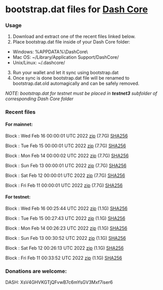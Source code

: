 # bootstrap.dat files for [Dash Core](https://github.com/dashpay/dash)

### Usage

1. Download and extract one of the recent files linked below.
2. Place bootstrap.dat file inside of your Dash Core folder:
 - Windows: %APPDATA%\DashCore\
 - Mac OS: ~/Library/Application Support/DashCore/
 - Unix/Linux: ~/.dashcore/
3. Run your wallet and let it sync using bootstrap.dat
4. Once sync is done bootstrap.dat file will be renamed to bootstrap.dat.old automagically and can be safely removed.

_NOTE: bootstrap.dat for testnet must be placed in **testnet3** subfolder of corresponding Dash Core folder_

### Recent files

#### For mainnet:

Block [](https://insight.dash.org/insight/block/): Wed Feb 16 00:00:01 UTC 2022 [zip](https://dash-bootstrap.ams3.digitaloceanspaces.com/mainnet/2022-02-16/bootstrap.dat.zip) (7.7G) [SHA256](https://dash-bootstrap.ams3.digitaloceanspaces.com/mainnet/2022-02-16/sha256.txt)

Block [](https://insight.dash.org/insight/block/): Tue Feb 15 00:00:01 UTC 2022 [zip](https://dash-bootstrap.ams3.digitaloceanspaces.com/mainnet/2022-02-15/bootstrap.dat.zip) (7.7G) [SHA256](https://dash-bootstrap.ams3.digitaloceanspaces.com/mainnet/2022-02-15/sha256.txt)

Block [](https://insight.dash.org/insight/block/): Mon Feb 14 00:00:02 UTC 2022 [zip](https://dash-bootstrap.ams3.digitaloceanspaces.com/mainnet/2022-02-14/bootstrap.dat.zip) (7.7G) [SHA256](https://dash-bootstrap.ams3.digitaloceanspaces.com/mainnet/2022-02-14/sha256.txt)

Block [](https://insight.dash.org/insight/block/): Sun Feb 13 00:00:01 UTC 2022 [zip](https://dash-bootstrap.ams3.digitaloceanspaces.com/mainnet/2022-02-13/bootstrap.dat.zip) (7.7G) [SHA256](https://dash-bootstrap.ams3.digitaloceanspaces.com/mainnet/2022-02-13/sha256.txt)

Block [](https://insight.dash.org/insight/block/): Sat Feb 12 00:00:01 UTC 2022 [zip](https://dash-bootstrap.ams3.digitaloceanspaces.com/mainnet/2022-02-12/bootstrap.dat.zip) (7.7G) [SHA256](https://dash-bootstrap.ams3.digitaloceanspaces.com/mainnet/2022-02-12/sha256.txt)

Block [](https://insight.dash.org/insight/block/): Fri Feb 11 00:00:01 UTC 2022 [zip](https://dash-bootstrap.ams3.digitaloceanspaces.com/mainnet/2022-02-11/bootstrap.dat.zip) (7.7G) [SHA256](https://dash-bootstrap.ams3.digitaloceanspaces.com/mainnet/2022-02-11/sha256.txt)


#### For testnet:

Block [](https://testnet-insight.dashevo.org/insight/block/): Wed Feb 16 00:25:44 UTC 2022 [zip](https://dash-bootstrap.ams3.digitaloceanspaces.com/testnet/2022-02-16/bootstrap.dat.zip) (1.1G) [SHA256](https://dash-bootstrap.ams3.digitaloceanspaces.com/testnet/2022-02-16/sha256.txt)

Block [](https://testnet-insight.dashevo.org/insight/block/): Tue Feb 15 00:27:43 UTC 2022 [zip](https://dash-bootstrap.ams3.digitaloceanspaces.com/testnet/2022-02-15/bootstrap.dat.zip) (1.1G) [SHA256](https://dash-bootstrap.ams3.digitaloceanspaces.com/testnet/2022-02-15/sha256.txt)

Block [](https://testnet-insight.dashevo.org/insight/block/): Mon Feb 14 00:26:23 UTC 2022 [zip](https://dash-bootstrap.ams3.digitaloceanspaces.com/testnet/2022-02-14/bootstrap.dat.zip) (1.1G) [SHA256](https://dash-bootstrap.ams3.digitaloceanspaces.com/testnet/2022-02-14/sha256.txt)

Block [](https://testnet-insight.dashevo.org/insight/block/): Sun Feb 13 00:30:52 UTC 2022 [zip](https://dash-bootstrap.ams3.digitaloceanspaces.com/testnet/2022-02-13/bootstrap.dat.zip) (1.1G) [SHA256](https://dash-bootstrap.ams3.digitaloceanspaces.com/testnet/2022-02-13/sha256.txt)

Block [](https://testnet-insight.dashevo.org/insight/block/): Sat Feb 12 00:26:13 UTC 2022 [zip](https://dash-bootstrap.ams3.digitaloceanspaces.com/testnet/2022-02-12/bootstrap.dat.zip) (1.1G) [SHA256](https://dash-bootstrap.ams3.digitaloceanspaces.com/testnet/2022-02-12/sha256.txt)

Block [](https://testnet-insight.dashevo.org/insight/block/): Fri Feb 11 00:33:52 UTC 2022 [zip](https://dash-bootstrap.ams3.digitaloceanspaces.com/testnet/2022-02-11/bootstrap.dat.zip) (1.1G) [SHA256](https://dash-bootstrap.ams3.digitaloceanspaces.com/testnet/2022-02-11/sha256.txt)


### Donations are welcome:

DASH: XsV4GHVKGTjQFvwB7c6mYsGV3Mxf7iser6
